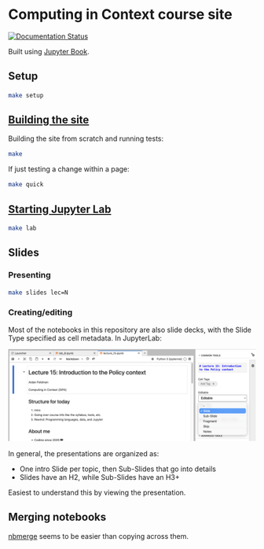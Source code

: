 # Computing in Context course site

[![Documentation Status](https://readthedocs.org/projects/computing-in-context/badge/?version=latest)](https://computing-in-context.afeld.me/?badge=latest)

Built using [Jupyter Book](https://jupyterbook.org/).

## Setup

```sh
make setup
```

## [Building the site](https://jupyterbook.org/en/stable/basics/build.html#build-via-the-command-line)

Building the site from scratch and running tests:

```sh
make
```

If just testing a change within a page:

```sh
make quick
```

## [Starting Jupyter Lab](https://jupyterlab.readthedocs.io/en/stable/getting_started/starting.html)

```sh
make lab
```

## Slides

### Presenting

```sh
make slides lec=N
```

### Creating/editing

Most of the notebooks in this repository are also slide decks, with the Slide Type specified as cell metadata. In JupyterLab:

![Slide type selection](img/slide_type.png)

In general, the presentations are organized as:

- One intro Slide per topic, then Sub-Slides that go into details
- Slides have an H2, while Sub-Slides have an H3+

Easiest to understand this by viewing the presentation.

## Merging notebooks

[nbmerge](https://github.com/jbn/nbmerge?tab=readme-ov-file#usage) seems to be easier than copying across them.
